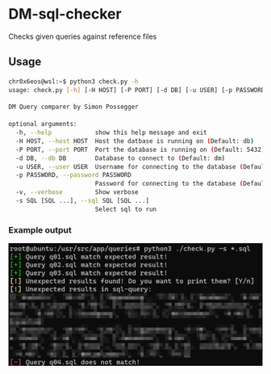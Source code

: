 # DM-sql-checker
Checks given queries against reference files

## Usage
```bash
chr0x6eos@wsl:~$ python3 check.py -h
usage: check.py [-h] [-H HOST] [-P PORT] [-d DB] [-u USER] [-p PASSWORD] [-v] -s SQL [SQL ...]

DM Query comparer by Simon Possegger

optional arguments:
  -h, --help            show this help message and exit
  -H HOST, --host HOST  Host the datbase is running on (Default: db)
  -P PORT, --port PORT  Port the database is running on (Default: 5432)
  -d DB, --db DB        Database to connect to (Default: dm)
  -u USER, --user USER  Username for connecting to the database (Default: postgres)
  -p PASSWORD, --password PASSWORD
                        Password for connecting to the database (Default: postgres)
  -v, --verbose         Show verbose
  -s SQL [SQL ...], --sql SQL [SQL ...]
                        Select sql to run
```

### Example output
![Example output](./images/example.png)
